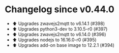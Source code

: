 # Changelog since v0.44.0
- ⬆️ Upgrades zwavejs2mqtt to v6.14.1 (#398) 
- ⬆️ Upgrades python3-dev to 3.10.5-r0 (#397) 
- ⬆️ Upgrades zwavejs2mqtt to v6.14.0 (#396) 
- ⬆️ Upgrades nodejs to 16.16.0-r0 (#395) 
- ⬆️ Upgrades add-on base image to 12.2.1 (#394) 
